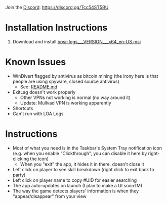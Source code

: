 Join the [Discord](https://discord.gg/Tcc54ST5BU): https://discord.gg/Tcc54ST5BU

# Installation Instructions

1. Download and install [bpsr-logs___VERSION___x64_en-US.msi](https://github.com/winjwinj/bpsr-logs/releases/download/app-v__VERSION__/bpsr-logs___VERSION___x64_en-US.msi)

# Known Issues
- WinDivert flagged by antivirus as bitcoin mining (the irony here is that people are using spyware, closed source antivirus)
  - See: [README.md](../../README.md#is-it-bannable)
- ExitLag doesn't work properly 
  - Other VPNs not working is normal (no way around it)
  - Update: Mullvad VPN is working apparently
- Shortcuts
- Can't run with LOA Logs

# Instructions
- Most of what you need is in the Taskbar's System Tray notification icon (e.g. when you enable "Clickthrough", you can disable it here by right-clicking the icon)
    - When you "exit" the app, it hides it in there, doesn't close it
- Left click on player to see skill breakdown (right click to exit back to party)
- Left click on player name to copy #UID for easier searching
- The app auto-updates on launch (I plan to make a UI soonTM)
- The way the game detects players' information is when they "appear/disappear" from your view
